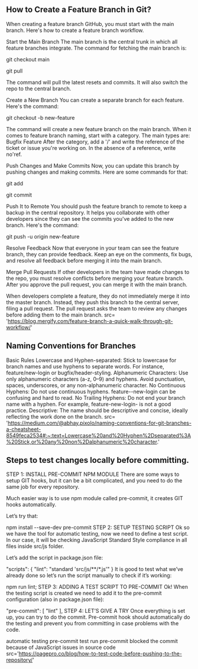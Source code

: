 
## How to Create a Feature Branch in Git?
When creating a feature branch GitHub, you must start with the main branch. Here's how to create a feature branch workflow.


Start the Main Branch
The main branch is the central trunk in which all feature branches integrate. The command for fetching the main branch is:

git checkout main

git pull

The command will pull the latest resets and commits. It will also switch the repo to the central branch.

Create a New Branch
You can create a separate branch for each feature. Here's the command:

git checkout -b new-feature

The command will create a new feature branch on the main branch. When it comes to feature branch naming, start with a category. The main types are:
Bugfix
Feature
After the category, add a '/' and write the reference of the ticket or issue you're working on. In the absence of a reference, write no'ref.

Push Changes and Make Commits
Now, you can update this branch by pushing changes and making commits. Here are some commands for that:

git add <some-file>

git commit

Push It to Remote
You should push the feature branch to remote to keep a backup in the central repository. It helps you collaborate with other developers since they can see the commits you've added to the new branch. Here's the command:

git push -u origin new-feature

Resolve Feedback
Now that everyone in your team can see the feature branch, they can provide feedback. Keep an eye on the comments, fix bugs, and resolve all feedback before merging it into the main branch.

Merge Pull Requests
If other developers in the team have made changes to the repo, you must resolve conflicts before merging your feature branch. After you approve the pull request, you can merge it with the main branch.

When developers complete a feature, they do not immediately merge it into the master branch. Instead, they push this branch to the central server, filing a pull request. The pull request asks the team to review any changes before adding them to the main branch.
src= 'https://blog.mergify.com/feature-branch-a-quick-walk-through-git-workflow/'

## Naming Conventions for Branches
Basic Rules
Lowercase and Hyphen-separated: Stick to lowercase for branch names and use hyphens to separate words. For instance, feature/new-login or bugfix/header-styling.
Alphanumeric Characters: Use only alphanumeric characters (a-z, 0–9) and hyphens. Avoid punctuation, spaces, underscores, or any non-alphanumeric character.
No Continuous Hyphens: Do not use continuous hyphens. feature--new-login can be confusing and hard to read.
No Trailing Hyphens: Do not end your branch name with a hyphen. For example, feature-new-login- is not a good practice.
Descriptive: The name should be descriptive and concise, ideally reflecting the work done on the branch.
src= 'https://medium.com/@abhay.pixolo/naming-conventions-for-git-branches-a-cheatsheet-8549feca2534#:~:text=Lowercase%20and%20Hyphen%2Dseparated%3A%20Stick,or%20any%20non%2Dalphanumeric%20character.'
## Steps to test changes locally before committing.
STEP 1: INSTALL PRE-COMMIT NPM MODULE
There are some ways to setup GIT hooks, but it can be a bit complicated, and you need to do the same job for every repository.

Much easier way is to use npm module called pre-commit, it creates GIT hooks automatically.

Let’s try that:

npm install --save-dev pre-commit
STEP 2: SETUP TESTING SCRIPT
Ok so we have the tool for automatic testing, now we need to define a test script. In our case, it will be checking JavaScript Standard Style compliance in all files inside src/js folder.

Let’s add the script in package.json file:

"scripts": {
    "lint": "standard 'src/js/**/*.js'"
}
It is good to test what we’ve already done so let’s run the script manually to check if it’s working:

npm run lint;
STEP 3: ADDING A TEST SCRIPT TO PRE-COMMIT
Ok! When the testing script is created we need to add it to the pre-commit configuration (also in package.json file):

"pre-commit": [
    "lint"
],
STEP 4: LET’S GIVE A TRY
Once everything is set up, you can try to do the commit.  Pre-commit hook should automatically do the testing and prevent you from committing in case problems with the code.

automatic testing
pre-commit test run pre-commit blocked the commit because of JavaScript issues in source code
src='https://pagepro.co/blog/how-to-test-code-before-pushing-to-the-repository/'